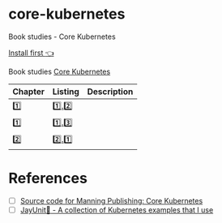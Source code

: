# core-kubernetes

Book studies - Core Kubernetes

[Install first :point_left:](install)

Book studies [Core Kubernetes](https://www.manning.com/books/core-kubernetes)

| Chapter | Listing | Description |
|---------|---------|-------------|
| [:one:](chapter-1)   |[:one:.:two:](chapter-1/listing-1.2) | |
| [:one:](chapter-1)   | [:one:.:three:](chapter-1/listing-1.3) | |
| [:two:](chapter-2)   | [:two:.:one:](chapter-2/listing-2.1) | |

# References

- [ ] [Source code for Manning Publishing: Core Kubernetes](https://github.com/lionkube/core-kubernetes/tree/fef661ba71d6a88b009903fe81c25eace303d96a)
- [ ] [JayUnit:100: - A collection of Kubernetes examples that I use ](https://github.com/jayunit100/k8sprototypes)
